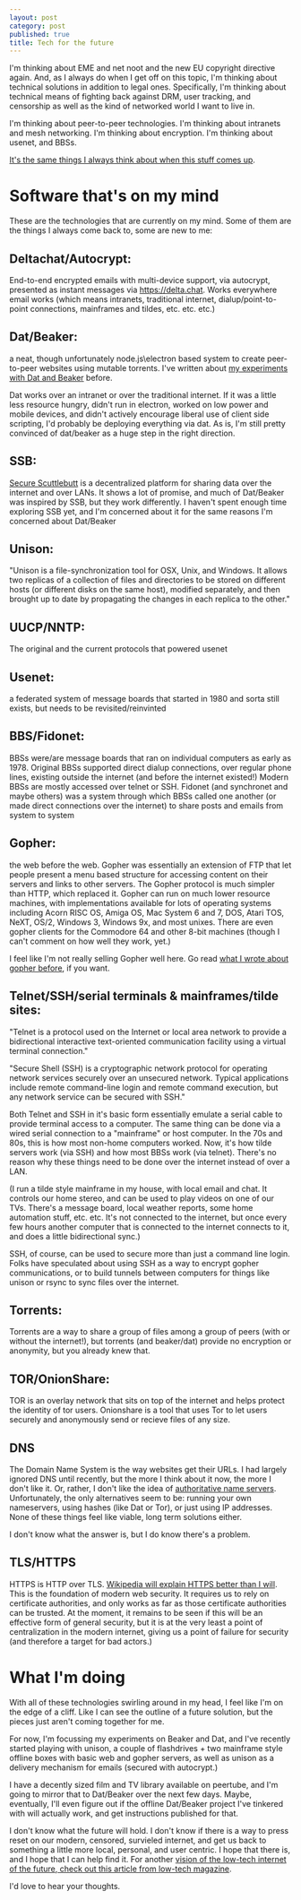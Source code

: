 ```yaml
---
layout: post
category: post
published: true
title: Tech for the future
---
```

I'm thinking about EME and net noot and the new EU copyright directive again. And, as I always do when I get off on this topic, I'm thinking about technical solutions in addition to legal ones. Specifically, I'm thinking about technical means of fighting back against DRM, user tracking, and censorship as well as the kind of networked world I want to live in. 

I'm thinking about peer-to-peer technologies. I'm thinking about intranets and mesh networking. I'm thinking about encryption. I'm thinking about usenet, and BBSs. 

[It's the same things I always think about when this stuff comes up](http://ajroach42.com/a-modern-bbs/). 

# Software that's on my mind

These are the technologies that are currently on my mind. Some of them are the things I always come back to, some are new to me: 

## Deltachat/Autocrypt: 

End-to-end encrypted emails with multi-device support, via autocrypt, presented as instant messages via https://delta.chat. Works everywhere email works (which means intranets, traditional internet, dialup/point-to-point connections, mainframes and tildes, etc. etc. etc.) 

## Dat/Beaker: 

a neat, though unfortunately node.js\electron based system to create peer-to-peer websites using mutable torrents. I've written about [my experiments with Dat and Beaker](http://ajroach42.com/steps-towards-a-web-without-the-internet/) before. 

Dat works over an intranet or over the traditional internet. If it was a little less resource hungry, didn't run in electron, worked on low power and mobile devices, and didn't actively encourage liberal use of client side scripting, I'd probably be deploying everything via dat. As is, I'm still pretty convinced of dat/beaker as a huge step in the right direction. 

## SSB: 

[Secure Scuttlebutt](https://www.scuttlebutt.nz/) is a decentralized platform for sharing data over the internet and over LANs. It shows a lot of promise, and much of Dat/Beaker was inspired by SSB, but they work differently. I haven't spent enough time exploring SSB yet, and I'm concerned about it for the same reasons I'm concerned about Dat/Beaker

## Unison: 

"Unison is a file-synchronization tool for OSX, Unix, and Windows. It allows two replicas of a collection of files and directories to be stored on different hosts (or different disks on the same host), modified separately, and then brought up to date by propagating the changes in each replica to the other." 

## UUCP/NNTP: 

The original and the current protocols that powered usenet 

## Usenet: 

a federated system of message boards that started in 1980 and sorta still exists, but needs to be revisited/reinvinted 

## BBS/Fidonet: 

BBSs were/are message boards that ran on individual computers as early as 1978. Original BBSs supported direct dialup connections, over regular phone lines, existing outside the internet (and before the internet existed!) Modern BBSs are mostly accessed over telnet or SSH. Fidonet (and synchronet and maybe others) was a system through which BBSs called one another (or made direct connections over the internet) to share posts and emails from system to system 

## Gopher: 

the web before the web. Gopher was essentially an extension of FTP that let people present a menu based structure for accessing content on their servers and links to other servers. The Gopher protocol is much simpler than HTTP, which replaced it. Gopher can run on much lower resource machines, with implementations available for lots of operating systems including Acorn RISC OS, Amiga OS, Mac System 6 and 7, DOS, Atari TOS, NeXT, OS/2, Windows 3, Windows 9x, and most unixes. There are even gopher clients for the Commodore 64 and other 8-bit machines (though I can't comment on how well they work, yet.) 

I feel like I'm not really selling Gopher well here. Go read [what I wrote about gopher before](http://ajroach42.com/gopher-remembering-the-web-that-wasn-t/), if you want. 

## Telnet/SSH/serial terminals & mainframes/tilde sites: 

"Telnet is a protocol used on the Internet or local area network to provide a bidirectional interactive text-oriented communication facility using a virtual terminal connection." 

"Secure Shell (SSH) is a cryptographic network protocol for operating network services securely over an unsecured network. Typical applications include remote command-line login and remote command execution, but any network service can be secured with SSH." 

Both Telnet and SSH in it's basic form essentially emulate a serial cable to provide terminal access to a computer. The same thing can be done via a wired serial connection to a "mainframe" or host computer. In the 70s and 80s, this is how most non-home computers worked. Now, it's how tilde servers work (via SSH) and how most BBSs work (via telnet). There's no reason why these things need to be done over the internet instead of over a LAN. 

(I run a tilde style mainframe in my house, with local email and chat. It controls our home stereo, and can be used to play videos on one of our TVs. There's a message board, local weather reports, some home automation stuff, etc. etc. It's not connected to the internet, but once every few hours another computer that is connected to the internet connects to it, and does a little bidirectional sync.)

SSH, of course, can be used to secure more than just a command line login. Folks have speculated about using SSH as a way to encrypt gopher communications, or to build tunnels between computers for things like unison or rsync to sync files over the internet. 

## Torrents: 

Torrents are a way to share a group of files among a group of peers (with or without the internet!), but torrents (and beaker/dat) provide no encryption or anonymity, but you already knew that. 

## TOR/OnionShare: 

TOR is an overlay network that sits on top of the internet and helps protect the identity of tor users. Onionshare is a tool that uses Tor to let users securely and anonymously send or recieve files of any size.

## DNS 

The Domain Name System is the way websites get their URLs. I had largely ignored DNS until recently, but the more I think about it now, the more I don't like it. Or, rather, I don't like the idea of [authoritative name servers](https://en.wikipedia.org/wiki/Name_server#Authoritative_name_server). Unfortunately, the only alternatives seem to be: running your own nameservers, using hashes (like Dat or Tor), or just using IP addresses. None of these things feel like viable, long term solutions either. 

I don't know what the answer is, but I do know there's a problem. 

## TLS/HTTPS

HTTPS is HTTP over TLS. [Wikipedia will explain HTTPS better than I will](https://en.wikipedia.org/wiki/HTTPS). This is the foundation of modern web security. It requires us to rely on certificate authorities, and only works as far as those certificate authorities can be trusted. At the moment, it remains to be seen if this will be an effective form of general security, but it is at the very least a point of centralization in the modern internet, giving us a point of failure for security (and therefore a target for bad actors.) 

# What I'm doing 

With all of these technologies swirling around in my head, I feel like I'm on the edge of a cliff. Like I can see the outline of a future solution, but the pieces just aren't coming together for me. 

For now, I'm focussing my experiments on Beaker and Dat, and I've recently started playing with unison, a couple of flashdrives + two mainframe style offline boxes with basic web and gopher servers, as well as unison as a delivery mechanism for emails (secured with autocrypt.) 

I have a decently sized film and TV library available on peertube, and I'm going to mirror that to Dat/Beaker over the next few days. Maybe, eventually, I'll even figure out if the offline Dat/Beaker project I've tinkered with will actually work, and get instructions published for that. 

I don't know what the future will hold. I don't know if there is a way to press reset on our modern, censored, survieled internet, and get us back to something a little more local, personal, and user centric. I hope that there is, and I hope that I can help find it. For another [vision of the low-tech internet of the future, check out this article from low-tech magazine](https://solar.lowtechmagazine.com/2015/10/how-to-build-a-low-tech-internet.html). 

I'd love to hear your thoughts.
